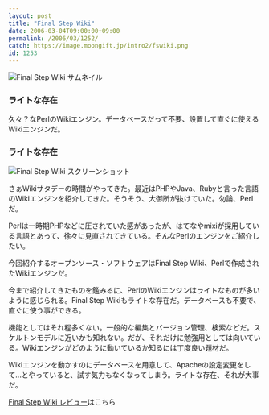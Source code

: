```yaml
---
layout: post
title: "Final Step Wiki"
date: 2006-03-04T09:00:00+09:00
permalink: /2006/03/1252/
catch: https://image.moongift.jp/intro2/fswiki.png
id: 1253
---
```

 ![Final Step Wiki サムネイル](https://image.moongift.jp/intro2/fswiki.t.png "Final Step Wiki サムネイル")
  

### ライトな存在
  
久々？なPerlのWikiエンジン。データベースだって不要、設置して直ぐに使えるWikiエンジンだ。  
<!--more-->  

### ライトな存在
  

![Final Step Wiki スクリーンショット](https://image.moongift.jp/intro2/fswiki.png "Final Step Wiki スクリーンショット")

  

さぁWikiサタデーの時間がやってきた。最近はPHPやJava、Rubyと言った言語のWikiエンジンを紹介してきた。そうそう、大御所が抜けていた。勿論、Perlだ。

  

Perlは一時期PHPなどに圧されていた感があったが、はてなやmixiが採用している言語とあって、徐々に見直されてきている。そんなPerlのエンジンをご紹介したい。

  

今回紹介するオープンソース・ソフトウェアはFinal Step Wiki、Perlで作成されたWikiエンジンだ。

  

今まで紹介してきたものを鑑みるに、PerlのWikiエンジンはライトなものが多いように感じられる。Final Step Wikiもライトな存在だ。データベースも不要で、直ぐに使う事ができる。

  

機能としてはそれ程多くない。一般的な編集とバージョン管理、検索などだ。スケルトンモデルに近いかも知れない。だが、それだけに勉強用としては向いている。Wikiエンジンがどのように動いているか知るには丁度良い題材だ。

  

Wikiエンジンを動かすのにデータベースを用意して、Apacheの設定変更をして…とやっていると、試す気力もなくなってしまう。ライトな存在、それが大事だ。

  

[Final Step Wiki レビュー](http://oss.moongift.jp/review/i-1260.html)はこちら

